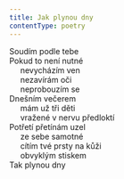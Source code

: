 ```yaml
---
title: Jak plynou dny
contentType: poetry
---
```


<section>

Soudím podle tebe  
Pokud to není nutné  
     nevycházím ven  
     nezavírám oči  
     neprobouzím se  
Dnešním večerem  
     mám už tři děti  
     vražené v nervu předloktí  
Potřetí přetínám uzel  
     ze sebe samotné  
     cítím tvé prsty na kůži  
     obvyklým stiskem  
Tak plynou dny

</section>
